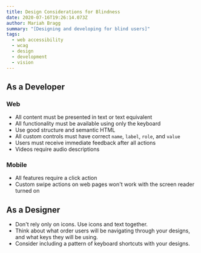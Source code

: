 ```yaml
---
title: Design Considerations for Blindness
date: 2020-07-16T19:26:14.073Z
author: Mariah Bragg
summary: "[Designing and developing for blind users]"
tags:
  - web accessibility
  - wcag
  - design
  - development
  - vision
---
```

## As a Developer

### Web
* All content must be presented in text or text equivalent
* All functionality must be available using only the keyboard
* Use good structure and semantic HTML
* All custom controls must have correct `name`, `label`, `role`, and `value`
* Users must receive immediate feedback after all actions
* Videos require audio descriptions

### Mobile
* All features require a click action
* Custom swipe actions on web pages won't work with the screen reader turned on

## As a Designer
* Don't rely only on icons. Use icons and text together.
* Think about what order users will be navigating through your designs, and what keys they will be using.
* Consider including a pattern of keyboard shortcuts with your designs.
